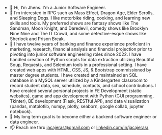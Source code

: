 - 👋 Hi, I’m Jhens. I'm a Junior Software Engineer.
- 👀 I’m interested in RPG such as Mass Effect, Dragon Age, Elder Scrolls, and Sleeping Dogs. I like motorbike riding, cooking, and learning new skills and tools. My preferred shows are fantasy shows like The Sandman, Moon Knight, and Daredevil, comedy shows like Brooklyn Nine Nine and The IT Crowd, and some detective-esque shows like Sherlock and Prison Break.
- 🌱 I have twelve years of banking and finance experience proficient in marketing, research, financial analysis and financial projection prior to pivoting into junior software engineering roles since 2022. I have handled creation of Python scripts for data extraction utilizing Beautiful Soup, Requests, and Selenium tools in a professional setting. I have created web apps with HTML, CSS, JS, & Bootstrap commissioned by master degree students. I have created and maintained an SQL database in a MySQL server utilized by a Kindergarten classroom to record student data, sex, schedule, contacts, and school contributions. I have created several personal projects in FE Development (static websites), game and app development with Python (GUI programming, Tkinter),  BE development (Flask, RESTful API), and data visualization (pandas, matplotlib, numpy, plotly, seaborn, google collab, jupyter notebook). 
- 💞️ My long term goal is to become either a backend software engineer or data engineer.
- 📫 Reach me thru jacajeras@gmail.com or [linkedin.com/in/jacajeras/](https://www.linkedin.com/in/jacajeras/)

<!---
Jhenda2022/Jhenda2022 is a ✨ special ✨ repository because its `README.md` (this file) appears on your GitHub profile.
You can click the Preview link to take a look at your changes.
--->
